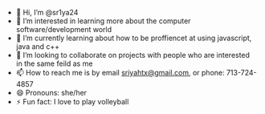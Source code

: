 - 👋 Hi, I’m @sr1ya24
- 👀 I’m interested in learning more about the computer software/development world 
- 🌱 I’m currently learning about how to be proffiencet at using javascript, java and c++
- 💞️ I’m looking to collaborate on projects with people who are interested in the same feild as me
- 📫 How to reach me is by email sriyahtx@gmail.com, or phone: 713-724-4857
- 😄 Pronouns: she/her
- ⚡ Fun fact: I love to play volleyball

<!---
sr1ya24/sr1ya24 is a ✨ special ✨ repository because its `README.md` (this file) appears on your GitHub profile.
You can click the Preview link to take a look at your changes.
--->
